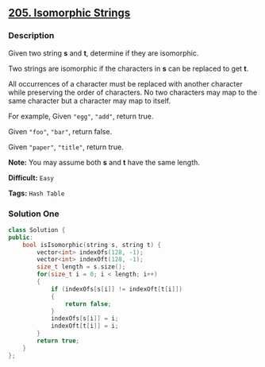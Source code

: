 ## [205. Isomorphic Strings](https://leetcode.com/problems/isomorphic-strings/#/description)

### Description

Given two string **s** and **t**, determine if they are isomorphic.

Two strings are isomorphic if the characters in **s** can be replaced to get **t**.

All occurrences of a character must be replaced with another character while preserving the order of characters. No two characters may map to the same character but a character may map to itself.

For example,
Given `"egg"`, `"add"`, return true.

Given `"foo"`, `"bar"`, return false.

Given `"paper"`, `"title"`, return true.

**Note:**
You may assume both **s** and **t** have the same length.



**Difficult:** `Easy`

**Tags:** `Hash Table`



### Solution One

```c++
class Solution {
public:
	bool isIsomorphic(string s, string t) {
		vector<int> indexOfs(128, -1);
		vector<int> indexOft(128, -1);
		size_t length = s.size();
		for(size_t i = 0; i < length; i++)
		{
			if (indexOfs[s[i]] != indexOft[t[i]])
			{
				return false;
			}
			indexOfs[s[i]] = i;
			indexOft[t[i]] = i;
		}
		return true;
	}
};
```



